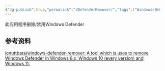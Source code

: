 ```yaml
---
{"dg-publish":true,"permalink":"/DefenderRemover/","tags":["Windows/系统优化"],"noteIcon":""}
---
```


此应用程序删除/禁用Windows Defender


## 参考资料
[ionuttbara/windows-defender-remover: A tool which is uses to remove Windows Defender in Windows 8.x, Windows 10 (every version) and Windows 11.](https://github.com/ionuttbara/windows-defender-remover)
